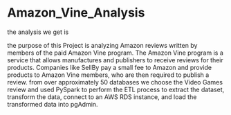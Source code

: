 # Amazon_Vine_Analysis

the analysis we get is 

the purpose of this Project is analyzing Amazon reviews written by members of the paid Amazon Vine program. The Amazon Vine program is a service that allows manufactures and publishers to receive reviews for their products. Companies like SellBy pay a small fee to Amazon and provide products to Amazon Vine members, who are then required to publish a review.
from over approximately 50 databases we choose the Video Games review and used PySpark to perform the ETL process to extract the dataset, transform the data, connect to an AWS RDS instance, and load the transformed data into pgAdmin.
